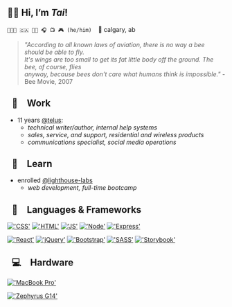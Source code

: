 ## 👋🏼 Hi, I’m *Tai*!
`👨🏻‍💻 🇨🇦 🏳️‍🌈 🎧 📺 🎮 (he/him)` &ensp; 📍 calgary, ab

> *"According to all known laws of aviation, there is no way a bee should be able to fly.\
> It's wings are too small to get its fat little body off the ground. The bee, of course, flies\
> anyway, because bees don't care what humans think is impossible."* - Bee Movie, 2007

## &ensp;💼&emsp;Work

- 11 years [@telus](https://github.com/telus):
  - *technical writer/author, internal help systems*
  - *sales, service, and support, residential and wireless products*
  - *communications specialist, social media operations*

## &ensp;📓&emsp;Learn

- enrolled [@lighthouse-labs](https://github.com/lighthouse-labs)
  - *web development, full-time bootcamp*

## &ensp;🔣&emsp;Languages & Frameworks

[!['CSS'](https://img.shields.io/badge/CSS3-1572B6?style=for-the-badge&logo=css3&logoColor=white)](#)
[!['HTML'](https://img.shields.io/badge/HTML5-E34F26?style=for-the-badge&logo=html5&logoColor=white)](#)
[!['JS'](https://img.shields.io/badge/JavaScript-323330?style=for-the-badge&logo=javascript&logoColor=F7DF1E)](#)
[!['Node'](https://img.shields.io/badge/Node.js-339933?style=for-the-badge&logo=nodedotjs&logoColor=white)](#)
[!['Express'](https://img.shields.io/badge/Express.js-000000?style=for-the-badge&logo=express&logoColor=white)](#)

[!['React'](https://img.shields.io/badge/React-20232A?style=for-the-badge&logo=react&logoColor=61DAFB)](#)
[!['jQuery'](https://img.shields.io/badge/jQuery-0769AD?style=for-the-badge&logo=jquery&logoColor=white)](#)
[!['Bootstrap'](https://img.shields.io/badge/Bootstrap-563D7C?style=for-the-badge&logo=bootstrap&logoColor=white)](#)
[!['SASS'](https://img.shields.io/badge/Sass-CC6699?style=for-the-badge&logo=sass&logoColor=white)](#)
[!['Storybook'](https://img.shields.io/badge/storybook-FF4785?style=for-the-badge&logo=storybook&logoColor=white)](#)

## &ensp;💻&emsp;Hardware

[!['MacBook Pro'](https://img.shields.io/badge/MacBook_Pro-14%22,_M1_Pro,_2021-333333?style=for-the-badge&logo=apple&logoColor=white)](#)

[!['Zephyrus G14'](https://img.shields.io/badge/ROG_Zephyrus_G14-AMD_Ryzen_7_5800HS-333333?style=for-the-badge&logo=republic-of-gamers&logoColor=white)](#)

